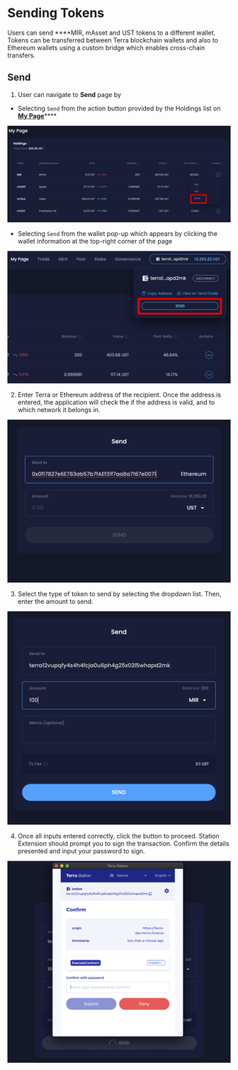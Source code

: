 # Sending Tokens

Users can send ****MIR, mAsset and UST tokens to a different wallet. Tokens can be transferred between Terra blockchain wallets and also to Ethereum wallets using a custom bridge which enables cross-chain transfers. 

## Send

1. User can navigate to **Send** page by

* Selecting `Send` from the action button provided by the Holdings list on [**My Page**](https://terra.mirror.finance/my)\*\*\*\*

![](../../.gitbook/assets/image%20%2886%29.png)

* Selecting `Send` from the wallet pop-up which appears by clicking the wallet information at the top-right corner of the page

![](../../.gitbook/assets/image%20%2891%29.png)

2. Enter Terra or Ethereum address of the recipient. Once the address is entered, the application will check the if the address is valid, and to which network it belongs in.

![](../../.gitbook/assets/image%20%2889%29.png)

3. Select the type of token to send by selecting the dropdown list. Then, enter the amount to send.

![](../../.gitbook/assets/image%20%2888%29.png)

4. Once all inputs entered correctly, click the button to proceed. Station Extension should prompt you to sign the transaction. Confirm the details presented and input your password to sign.

![](../../.gitbook/assets/image%20%2887%29.png)

